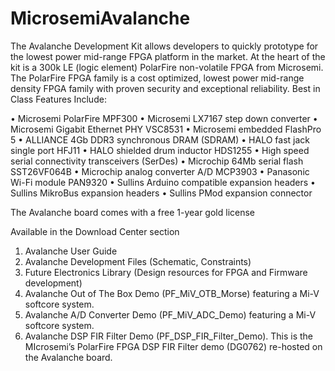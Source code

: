 # MicrosemiAvalanche
The Avalanche Development Kit allows developers to quickly prototype for the lowest power mid-range FPGA platform in the market. At the heart of the kit  is a 300k LE (logic element) PolarFire non-volatile FPGA from Microsemi. The PolarFire FPGA family is a cost optimized, lowest power mid-range density FPGA family with proven security and exceptional reliability.
Best in Class Features Include:

•	Microsemi PolarFire MPF300
•	Microsemi LX7167 step down converter
•	Microsemi Gigabit Ethernet PHY VSC8531
•	Microsemi embedded FlashPro 5
•	ALLIANCE 4Gb DDR3 synchronous DRAM (SDRAM)
•	HALO fast jack single port HFJ11
•	HALO shielded drum inductor HDS1255
•	High speed serial connectivity transceivers (SerDes)
•	Microchip 64Mb serial flash SST26VF064B
•	Microchip analog converter A/D MCP3903
•	Panasonic Wi-Fi module PAN9320
•	Sullins Arduino compatible expansion headers
•	Sullins MikroBus expansion headers
•	Sullins PMod expansion connector

The Avalanche board comes with a free 1-year gold license

Available in the Download Center section
1.	Avalanche User Guide 
2.	Avalanche Development Files (Schematic, Constraints)
3.	Future Electronics Library (Design resources for FPGA and Firmware development)
4.	Avalanche Out of The Box Demo (PF_MiV_OTB_Morse) featuring a Mi-V softcore system.
5.	Avalanche A/D Converter Demo (PF_MiV_ADC_Demo) featuring a Mi-V softcore system.
6.	Avalanche DSP FIR Filter Demo (PF_DSP_FIR_Filter_Demo). This is the MIcrosemi’s PolarFire FPGA DSP FIR Filter demo (DG0762) re-hosted on the Avalanche board.

